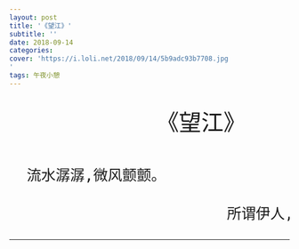 ```yaml
---
layout: post
title: '《望江》'
subtitle: ''
date: 2018-09-14
categories: 
cover: 'https://i.loli.net/2018/09/14/5b9adc93b7708.jpg
'
tags: 午夜小憩
---
```




<pre>

<font size="7">           《望江》</font><br /> 


<font size="6">  流水潺潺,微风颤颤。</font><br /> 

<font size="6">                         所谓伊人,在水一方？</font><br /> 
</pre>

-     -     -